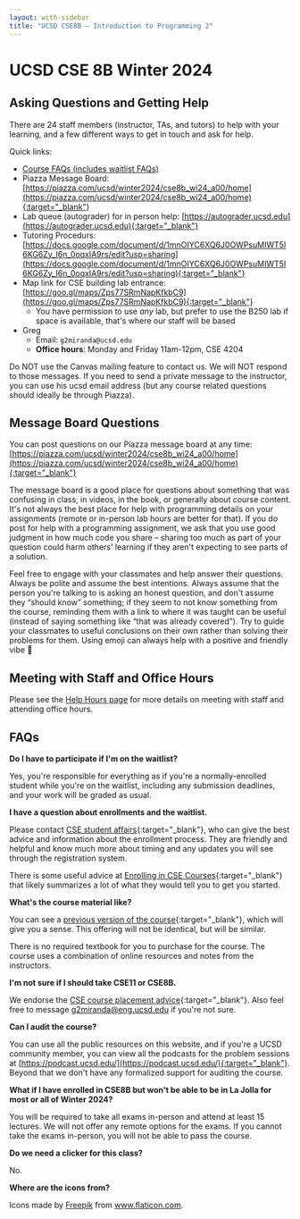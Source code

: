 ```yaml
---
layout: with-sidebar
title: "UCSD CSE8B – Introduction to Programming 2"
---
```

# UCSD CSE 8B Winter 2024
## Asking Questions and Getting Help

There are 24 staff members (instructor, TAs, and tutors) to help with your
learning, and a few different ways to get in touch and ask for help.

Quick links:

- [Course FAQs (includes waitlist FAQs)](#faq)
- Piazza Message Board: [https://piazza.com/ucsd/winter2024/cse8b_wi24_a00/home](https://piazza.com/ucsd/winter2024/cse8b_wi24_a00/home){:target="_blank"}
- Lab queue (autograder) for in person help: [https://autograder.ucsd.edu](https://autograder.ucsd.edu){:target="_blank"}
- Tutoring Procedurs: [https://docs.google.com/document/d/1mnOIYC6XQ6J0OWPsuMIWT5I6KG6Zy_I6n_0oqxIA9rs/edit?usp=sharing](https://docs.google.com/document/d/1mnOIYC6XQ6J0OWPsuMIWT5I6KG6Zy_I6n_0oqxIA9rs/edit?usp=sharing){:target="_blank"}
- Map link for CSE building lab entrance: [https://goo.gl/maps/Zps77SRmNapKfkbC9](https://goo.gl/maps/Zps77SRmNapKfkbC9){:target="_blank"}
  - You have permission to use _any_ lab, but prefer to use the B250 lab if space is available, that's where our staff will be based
- Greg
  - Email: `g2miranda@ucsd.edu`
  - **Office hours**: Monday and Friday 11am-12pm, CSE 4204

Do NOT use the Canvas mailing feature to contact us. We will NOT respond to those
messages. If you need to send a private message to the instructor, you can use his ucsd email
address (but any course related questions should ideally be through Piazza).

## Message Board Questions

You can post questions on our Piazza message board at any time:
[https://piazza.com/ucsd/winter2024/cse8b_wi24_a00/home](https://piazza.com/ucsd/winter2024/cse8b_wi24_a00/home){:target="_blank"}

The message board is a good place for questions about something that was
confusing in class, in videos, in the book, or generally about course content.
It's not always the best place for help with programming details on your
assignments (remote or in-person lab hours are better for that). If you do post
for help with a programming assignment, we ask that you use good judgment in how
much code you share – sharing too much as part of your question could harm
others' learning if they aren't expecting to see parts of a solution. 

Feel free to engage with your classmates and help answer their questions. Always
be polite and assume the best intentions. Always assume that the person you're
talking to is asking an honest question, and don't assume they “should know”
something; if they seem to not know something from the course, reminding them
with a link to where it was taught can be useful (instead of saying something
like “that was already covered”). Try to guide your classmates to useful
conclusions on their own rather than solving their problems for them. Using
emoji can always help with a positive and friendly vibe 🙂

## Meeting with Staff and Office Hours
Please see the [Help Hours page](/help-hours.html) for more details on meeting 
with staff and attending office hours.

<a name="faq"></a>
## FAQs

**Do I have to participate if I'm on the waitlist?**

Yes, you're responsible for everything as if you're a normally-enrolled student
while you're on the waitlist, including any submission deadlines, and your work
will be graded as usual.

**I have a question about enrollments and the waitlist.**

Please contact [CSE student
affairs](https://cse.ucsd.edu/undergraduate/undergraduate/advising/cse-student-affairs-office-hours){:target="_blank"},
who can give the best advice and information about the enrollment process. They
are friendly and helpful and know much more about timing and any updates you
will see through the registration system.

There is some useful advice at [Enrolling in CSE
Courses](https://cse.ucsd.edu/undergraduate/courses/enrolling-cse-courses){:target="_blank"} that
likely summarizes a lot of what they would tell you to get you started.

**What's the course material like?**

You can see a [previous version of the
course](https://ucsd-cse11-sp21.github.io/){:target="_blank"}, which will give you a sense. This
offering will not be identical, but will be similar.

There is no required textbook for you to purchase for the course. The course uses a combination of online resources and notes from the instructors.

**I'm not sure if I should take CSE11 or CSE8B.**

We endorse the [CSE course placement
advice](https://cse.ucsd.edu/index.php/undergraduate/courses/cse-course-placement-advice){:target="_blank"}.
Also feel free to message g2miranda@eng.ucsd.edu if you're not sure.

**Can I audit the course?**

You can use all the public resources on this website, and if you're a UCSD
community member, you can view all the podcasts for the problem sessions at
[https://podcast.ucsd.edu/](https://podcast.ucsd.edu/){:target="_blank"}. Beyond that we don't
have any formalized support for auditing the course.

**What if I have enrolled in CSE8B but won't be able to be in La Jolla for most
or all of Winter 2024?**

You will be required to take all exams in-person and attend at least 15 lectures. 
We will not offer any remote options for the exams. If you cannot take the exams in-person,
you will not be able to pass the course. 

**Do we need a clicker for this class?**

No.

**Where are the icons from?**

Icons made by <a href="https://www.freepik.com" title="Freepik">Freepik</a> from <a href="https://www.flaticon.com/" title="Flaticon">www.flaticon.com</a>.
